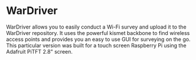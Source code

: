 WarDriver
=========

WarDriver allows you to easily conduct a Wi-Fi survey and upload it to the WarDriver repository. It uses the powerful kismet backbone to find wireless access points and provides you an easy to use GUI for surveying on the go. This particular version was built for a touch screen Raspberry Pi using the Adafruit PiTFT 2.8" screen.
